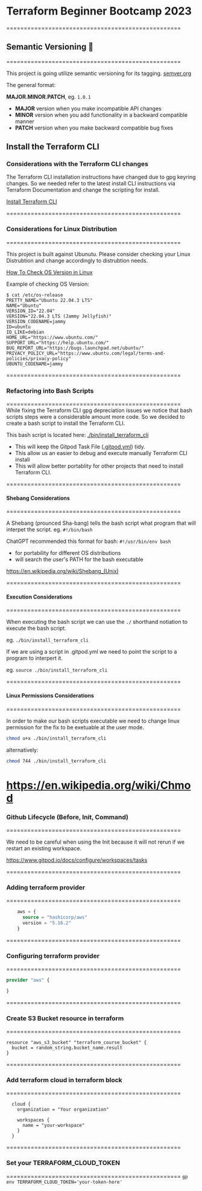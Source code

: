 # Terraform Beginner Bootcamp 2023

==================================================
## Semantic Versioning :mage:
==================================================

This project is going utilize semantic versioning for its tagging.
[semver.org](https://semver.org/)

The general format:

 **MAJOR.MINOR.PATCH**, eg. `1.0.1`

- **MAJOR** version when you make incompatible API changes
- **MINOR** version when you add functionality in a backward compatible manner
- **PATCH** version when you make backward compatible bug fixes

## Install the Terraform CLI

### Considerations with the Terraform CLI changes
The Terraform CLI installation instructions have changed due to gpg keyring changes. So we needed refer to the latest install CLI instructions via Terraform Documentation and change the scripting for install.

[Install Terraform CLI](https://developer.hashicorp.com/terraform/tutorials/aws-get-started/install-cli)

==================================================
### Considerations for Linux Distribution
==================================================

This project is built against Ubunutu.
Please consider checking your Linux Distrubtion and change accordingly to distrubtion needs. 

[How To Check OS Version in Linux](
https://www.cyberciti.biz/faq/how-to-check-os-version-in-linux-command-line/)

Example of checking OS Version:

```
$ cat /etc/os-release
PRETTY_NAME="Ubuntu 22.04.3 LTS"
NAME="Ubuntu"
VERSION_ID="22.04"
VERSION="22.04.3 LTS (Jammy Jellyfish)"
VERSION_CODENAME=jammy
ID=ubuntu
ID_LIKE=debian
HOME_URL="https://www.ubuntu.com/"
SUPPORT_URL="https://help.ubuntu.com/"
BUG_REPORT_URL="https://bugs.launchpad.net/ubuntu/"
PRIVACY_POLICY_URL="https://www.ubuntu.com/legal/terms-and-policies/privacy-policy"
UBUNTU_CODENAME=jammy
```

==================================================
### Refactoring into Bash Scripts
==================================================
While fixing the Terraform CLI gpg depreciation issues we notice that bash scripts steps were a considerable amount more code. So we decided to create a bash script to install the Terraform CLI.

This bash script is located here: [./bin/install_terraform_cli](./bin/install_terraform_cli)

- This will keep the Gitpod Task File ([.gitpod.yml](.gitpod.yml)) tidy.
- This allow us an easier to debug and execute manually Terraform CLI install
- This will allow better portablity for other projects that need to install Terraform CLI.

==================================================
#### Shebang Considerations
==================================================

A Shebang (prounced Sha-bang) tells the bash script what program that will interpet the script. eg. `#!/bin/bash`

ChatGPT recommended this format for bash: `#!/usr/bin/env bash`

- for portability for different OS distributions 
-  will search the user's PATH for the bash executable

https://en.wikipedia.org/wiki/Shebang_(Unix)

==================================================
#### Execution Considerations
==================================================

When executing the bash script we can use the `./` shorthand notiation to execute the bash script.

eg. `./bin/install_terraform_cli`

If we are using a script in .gitpod.yml  we need to point the script to a program to interpert it.

eg. `source ./bin/install_terraform_cli`

==================================================
#### Linux Permissions Considerations
==================================================

In order to make our bash scripts executable we need to change linux permission for the fix to be exetuable at the user mode.

```sh
chmod u+x ./bin/install_terraform_cli
```

alternatively:

```sh
chmod 744 ./bin/install_terraform_cli
```

https://en.wikipedia.org/wiki/Chmod
==================================================
### Github Lifecycle (Before, Init, Command)
==================================================

We need to be careful when using the Init because it will not rerun if we restart an existing workspace.

https://www.gitpod.io/docs/configure/workspaces/tasks


==================================================
### Adding terraform provider
==================================================
```terraform
    aws = {
      source = "hashicorp/aws"
      version = "5.16.2"
    }
```

==================================================
### Configuring terraform provider
==================================================
```terraform
provider "aws" {

}
```

==================================================
### Create S3 Bucket resource in terraform
==================================================
```
resource "aws_s3_bucket" "terraform_course_bucket" {
  bucket = random_string.bucket_name.result
}
```

==================================================
### Add terraform cloud in terraform block
==================================================
```
  cloud {
    organization = "Your organization"

    workspaces {
      name = "your-workspace"
    }
  }
```

==================================================
### Set your TERRAFORM_CLOUD_TOKEN
==================================================
`gp env TERRAFORM_CLOUD_TOKEN='your-token-here'`